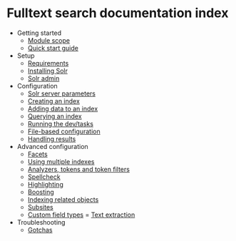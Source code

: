# Fulltext search documentation index

- Getting started
    - [Module scope](01_getting_started.md#module-scope)
    - [Quick start guide](01_getting_started.md#quick-start)
- Setup
    - [Requirements](02_setup.md#requirements)
    - [Installing Solr](02_setup.md#installing-solr)
    - [Solr admin](02_setup.md#solr-admin)
- Configuration
    - [Solr server parameters](03_configuration.md#solr-server-parameters)
    - [Creating an index](03_configuration.md#creating-an-index)
    - [Adding data to an index](03_configuration.md#adding-data-to-an-index)
    - [Querying an index](03_configuration.md#querying-the-index)
    - [Running the dev/tasks](03_configuration.md#dev-tasks)
    - [File-based configuration](03_configuration.md#file-based-configuration)
    - [Handling results](03_configuration.md#handling-results)
- Advanced configuration
    - [Facets](04_advanced_configuration.md#facets)
    - [Using multiple indexes](04_advanced_configuration.md#multiple-indexes)
    - [Analyzers, tokens and token filters](04_advanced_configuration.md#analyzers,-tokenizers-and-token-filters)
    - [Spellcheck](04_advanced_configuration.md#spell-check-("did-you-mean..."))
    - [Highlighting](04_advanced_configuration.md#highlighting)
    - [Boosting](04_advanced_configuration.md#boosting)
    - [Indexing related objects](04_advanced_configuration.md#indexing-related-objects)
    - [Subsites](04_advanced_configuration.md#subsites)
    - [Custom field types](04_advanced_configuration.md#custom-field-types)
    = [Text extraction](04_advanced_configuration.md#text-extraction)
- Troubleshooting
    - [Gotchas](05_troubleshooting.md#common-gotchas)
